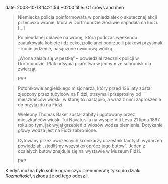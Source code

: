 date: 2003-10-18 14:21:54 +0200
title: Of crows and men

> Niemiecka policja poinformowała w poniedziałek o skutecznej akcji przeciwko wronie, która w Dortmundzie złośliwie napadała na ludzi. […]
>
> Po nieudanej obławie na wronę, która podczas weekendu zaatakowała kobietę i dziecko, policjanci podrzucili ptakowi przysmak – kocie jedzenie, nasączone owocową wódką.
>
> „Wrona zalała się w pestkę” – powiedział rzecznik policji w Dortmundzie. Ptak odsypia pijaństwo w jednym ze schronisk dla zwierząt.
>
> PAP

> Potomkowie angielskiego misjonarza, który przed 136 laty został zjedzony przez tubylców na Fidżi, otrzymali przeprosiny od mieszkańców wioski, w której to nastąpiło, a wraz z nimi zaproszenie do przyjazdu na Fidżi.
>
> Wielebny Thomas Baker został zabity i ugotowany przez mieszkańców wioski Tui Navatusila na wyspie Viti Levu 21 lipca 1867 roku po tym, jak wyjął grzebień z włosów wodza plemienia. Dotykanie głowy wodza jest na Fidżi zabronione.
>
> Cytowany przez ówczesnych kronikarzy uczestnik tamtych wydarzeń powiedział: „zjedliśmy wszystko oprócz jego butów”. Jeden z ocalałych butów znajduje się na wystawie w Muzeum Fidżi.
>
> PAP

Kiedyś można było sobie ograniczyć prenumeratę tylko do działu <cite>Rozmaitości</cite>, szkoda że od tego odeszli.
